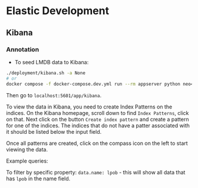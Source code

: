 # Elastic Development

## Kibana

### Annotation

-   To seed LMDB data to Kibana:

```bash
./deployment/kibana.sh -a None
# or
docker compose -f docker-compose.dev.yml run --rm appserver python neo4japp/services/annotations/index_annotations.py -a
```

Then go to `localhost:5601/app/kibana`.

To view the data in Kibana, you need to create Index Patterns on the indices. On the Kibana homepage, scroll down to find `Index Patterns`, click on that. Next click on the button `Create index pattern` and create a pattern for one of the indices. The indices that do not have a patter associated with it should be listed below the input field.

Once all patterns are created, click on the compass icon on the left to start viewing the data.

Example queries:

To filter by specific property: `data.name: lpob` - this will show all data that has `lpob` in the name field.

